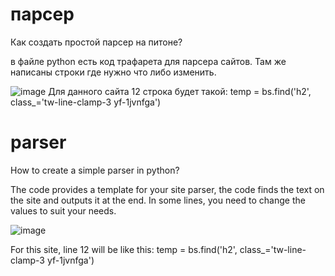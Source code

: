 # парсер

Как создать простой парсер на питоне?

в файле python есть код трафарета для парсера сайтов. Там же написаны строки где нужно что либо изменить.



![image](https://github.com/user-attachments/assets/082c8516-f16e-45bf-9853-3d620ab5512e)
Для данного сайта 12 строка будет такой:
temp = bs.find('h2', class_='tw-line-clamp-3 yf-1jvnfga')

# parser
How to create a simple parser in python?

The code provides a template for your site parser, the code finds the text on the site and outputs it at the end. In some lines, you need to change the values ​​to suit your needs.



 ![image](https://github.com/user-attachments/assets/082c8516-f16e-45bf-9853-3d620ab5512e)

For this site, line 12 will be like this:
temp = bs.find('h2', class_='tw-line-clamp-3 yf-1jvnfga')
